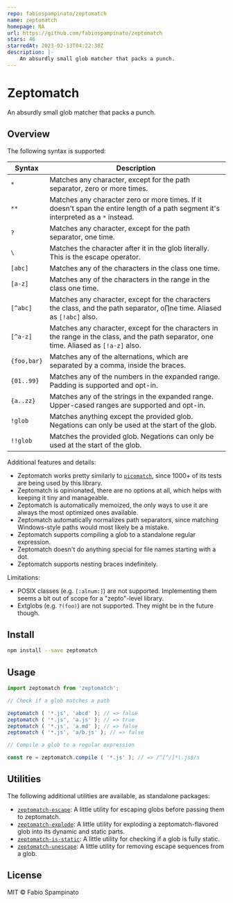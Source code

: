 ```yaml
---
repo: fabiospampinato/zeptomatch
name: zeptomatch
homepage: NA
url: https://github.com/fabiospampinato/zeptomatch
stars: 46
starredAt: 2023-02-13T04:22:30Z
description: |-
    An absurdly small glob matcher that packs a punch.
---
```


# Zeptomatch

An absurdly small glob matcher that packs a punch.

## Overview

The following syntax is supported:

| Syntax      | Description                                                                                                                             |
| ----------- | --------------------------------------------------------------------------------------------------------------------------------------- |
| `*`         | Matches any character, except for the path separator, zero or more times.                                                               |
| `**`        | Matches any character zero or more times. If it doesn't span the entire length of a path segment it's interpreted as a `*` instead.     |
| `?`         | Matches any character, except for the path separator, one time.                                                                         |
| `\`         | Matches the character after it in the glob literally. This is the escape operator.                                                      |
| `[abc]`     | Matches any of the characters in the class one time.                                                                                    |
| `[a-z]`     | Matches any of the characters in the range in the class one time.                                                                       |
| `[^abc]`    | Matches any character, except for the characters the class, and the path separator, o∏ne time. Aliased as `[!abc]` also.                 |
| `[^a-z]`    | Matches any character, except for the characters in the range in the class, and the path separator, one time. Aliased as `[!a-z]` also. |
| `{foo,bar}` | Matches any of the alternations, which are separated by a comma, inside the braces.                                                     |
| `{01..99}`  | Matches any of the numbers in the expanded range. Padding is supported and opt-in.                                                      |
| `{a..zz}`   | Matches any of the strings in the expanded range. Upper-cased ranges are supported and opt-in.                                          |
| `!glob`     | Matches anything except the provided glob. Negations can only be used at the start of the glob.                                         |
| `!!glob`    | Matches the provided glob. Negations can only be used at the start of the glob.                                                         |

Additional features and details:

- Zeptomatch works pretty similarly to [`picomatch`](https://github.com/micromatch/picomatch), since 1000+ of its tests are being used by this library.
- Zeptomatch is opinionated, there are no options at all, which helps with keeping it tiny and manageable.
- Zeptomatch is automatically memoized, the only ways to use it are always the most optimized ones available.
- Zeptomatch automatically normalizes path separators, since matching Windows-style paths would most likely be a mistake.
- Zeptomatch supports compiling a glob to a standalone regular expression.
- Zeptomatch doesn't do anything special for file names starting with a dot.
- Zeptomatch supports nesting braces indefinitely.

Limitations:

- POSIX classes (e.g. `[:alnum:]`) are not supported. Implementing them seems a bit out of scope for a "zepto"-level library.
- Extglobs (e.g. `?(foo)`) are not supported. They might be in the future though.

## Install

```sh
npm install --save zeptomatch
```

## Usage

```ts
import zeptomatch from 'zeptomatch';

// Check if a glob matches a path

zeptomatch ( '*.js', 'abcd' ); // => false
zeptomatch ( '*.js', 'a.js' ); // => true
zeptomatch ( '*.js', 'a.md' ); // => false
zeptomatch ( '*.js', 'a/b.js' ); // => false

// Compile a glob to a regular expression

const re = zeptomatch.compile ( '*.js' ); // => /^[^/]*\.js$/s
```

## Utilities

The following additional utilities are available, as standalone packages:

- [`zeptomatch-escape`](https://github.com/fabiospampinato/zeptomatch-escape): A little utility for escaping globs before passing them to zeptomatch.
- [`zeptomatch-explode`](https://github.com/fabiospampinato/zeptomatch-explode): A little utility for exploding a zeptomatch-flavored glob into its dynamic and static parts.
- [`zeptomatch-is-static`](https://github.com/fabiospampinato/zeptomatch-is-static): A little utility for checking if a glob is fully static.
- [`zeptomatch-unescape`](https://github.com/fabiospampinato/zeptomatch-unescape): A little utility for removing escape sequences from a glob.

## License

MIT © Fabio Spampinato

